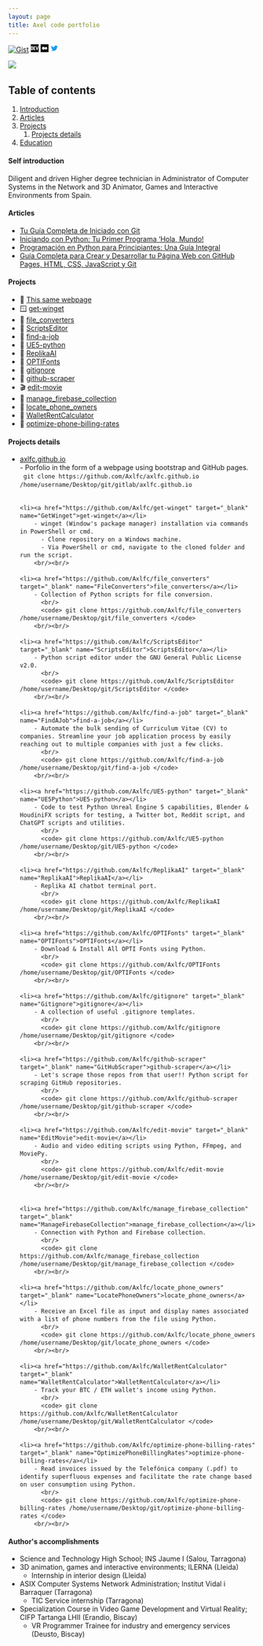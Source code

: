 ```yaml
---
layout: page
title: Axel code portfolio
---
```


[![Gist](https://img.shields.io/badge/gist.github-100000?style=for-the-badge&logo=github&logoColor=white)](https://gist.github.com/Axlfc) [![DEV.to](assets/images/icon/devto.png)](https://dev.to/axlfc) [![Medium](assets/images/icon/medium.png)](https://medium.com/@axelfernandezcurros) [![Twitter](assets/images/icon/twitter.png)](https://twitter.com/axelcurros)

<a href="https://hits.seeyoufarm.com"><img src="https://hits.seeyoufarm.com/api/count/incr/badge.svg?url=https%3A%2F%2Fafaces.tk&count_bg=%2379C83D&title_bg=%23555555&icon=postwoman.svg&icon_color=%23E7E7E7&title=hits&edge_flat=false"/></a>

## Table of contents
1. [Introduction](#introduction)
2. [Articles](#articles)
3. [Projects](#projects)
    1. [Projects details](#projectsdetails)
4. [Education](#education)

#### Self introduction <a name="introduction"></a>
Diligent and driven Higher degree technician in Administrator of Computer Systems in the Network and 3D Animator, Games and Interactive Environments from Spain.

#### Articles <a name="articles"></a>

- [Tu Guía Completa de Iniciado con Git](https://medium.com/@axelfernandezcurros/tu-gu%C3%ADa-completa-de-iniciado-con-git-b6b475bb6991)
- [Iniciando con Python: Tu Primer Programa ‘Hola, Mundo!](https://medium.com/@axelfernandezcurros/iniciando-con-python-tu-primer-programa-hola-mundo-d4bef62103fc)
- [Programación en Python para Principiantes: Una Guía Integral](https://medium.com/@axelfernandezcurros/programaci%C3%B3n-en-python-para-principiantes-una-gu%C3%ADa-integral-7e0b87016f84)
- [Guía Completa para Crear y Desarrollar tu Página Web con GitHub Pages, HTML, CSS, JavaScript y Git](https://medium.com/@axelfernandezcurros/gu%C3%ADa-completa-para-crear-y-desarrollar-tu-p%C3%A1gina-web-con-github-pages-html-css-javascript-y-git-3cc06c104be7)


#### Projects <a name="projects"></a>

-   🚧  [This same webpage](#GithubWebpage)
-   🪟  [get-winget](#GetWinget)
-   🐍  [file_converters](#FileConverters)
-   🐍  [ScriptsEditor](#ScriptsEditor)
-   🐍  [find-a-job](#FindAJob)
-   🐍  [UE5-python](#UE5Python)
-   🤖  [ReplikaAI](#ReplikaAI)
-   🐍  [OPTIFonts](#OPTIFonts)
-   🐍  [gitignore](#Gitignore)
-   🐍  [github-scraper](#GitHubScraper)
-   🎬  [edit-movie](#EditMovie)
-   🐍  [manage_firebase_collection](#ManageFirebaseCollection)
-   📱  [locate_phone_owners](#LocatePhoneOwners)
-   💼  [WalletRentCalculator](#WalletRentCalculator)
-   📱  [optimize-phone-billing-rates](#OptimizePhoneBillingRates)

#### Projects details <a name="projectsdetails"></a>

<ul>
    <li><a href="https://github.com/Axlfc/axlfc.github.io" target="_blank" name="GithubWebpage">axlfc.github.io</a></li>
        - Porfolio in the form of a webpage using bootstrap and GitHub pages.
          <br/>
          <code> git clone https://github.com/Axlfc/axlfc.github.io /home/username/Desktop/git/gitlab/axlfc.github.io </code>  
        <br/><br/> 

    <li><a href="https://github.com/Axlfc/get-winget" target="_blank" name="GetWinget">get-winget</a></li>
        - winget (Window's package manager) installation via commands in PowerShell or cmd.
          - Clone repository on a Windows machine.
          - Via PowerShell or cmd, navigate to the cloned folder and run the script.
        <br/><br/> 

    <li><a href="https://github.com/Axlfc/file_converters" target="_blank" name="FileConverters">file_converters</a></li>
        - Collection of Python scripts for file conversion.
          <br/>
          <code> git clone https://github.com/Axlfc/file_converters /home/username/Desktop/git/file_converters </code>
        <br/><br/> 

    <li><a href="https://github.com/Axlfc/ScriptsEditor" target="_blank" name="ScriptsEditor">ScriptsEditor</a></li>
        - Python script editor under the GNU General Public License v2.0.
          <br/>
          <code> git clone https://github.com/Axlfc/ScriptsEditor /home/username/Desktop/git/ScriptsEditor </code>
        <br/><br/> 

    <li><a href="https://github.com/Axlfc/find-a-job" target="_blank" name="FindAJob">find-a-job</a></li>
        - Automate the bulk sending of Curriculum Vitae (CV) to companies. Streamline your job application process by easily reaching out to multiple companies with just a few clicks.
          <br/>
          <code> git clone https://github.com/Axlfc/find-a-job /home/username/Desktop/git/find-a-job </code>
        <br/><br/> 

    <li><a href="https://github.com/Axlfc/UE5-python" target="_blank" name="UE5Python">UE5-python</a></li>
        - Code to test Python Unreal Engine 5 capabilities, Blender & HoudiniFX scripts for testing, a Twitter bot, Reddit script, and ChatGPT scripts and utilities.
          <br/>
          <code> git clone https://github.com/Axlfc/UE5-python /home/username/Desktop/git/UE5-python </code>
        <br/><br/> 

    <li><a href="https://github.com/Axlfc/ReplikaAI" target="_blank" name="ReplikaAI">ReplikaAI</a></li>
        - Replika AI chatbot terminal port.
          <br/>
          <code> git clone https://github.com/Axlfc/ReplikaAI /home/username/Desktop/git/ReplikaAI </code>
        <br/><br/> 

    <li><a href="https://github.com/Axlfc/OPTIFonts" target="_blank" name="OPTIFonts">OPTIFonts</a></li>
        - Download & Install All OPTI Fonts using Python.
          <br/>
          <code> git clone https://github.com/Axlfc/OPTIFonts /home/username/Desktop/git/OPTIFonts </code>
        <br/><br/> 

    <li><a href="https://github.com/Axlfc/gitignore" target="_blank" name="Gitignore">gitignore</a></li>
        - A collection of useful .gitignore templates.
          <br/>
          <code> git clone https://github.com/Axlfc/gitignore /home/username/Desktop/git/gitignore </code>
        <br/><br/> 

    <li><a href="https://github.com/Axlfc/github-scraper" target="_blank" name="GitHubScraper">github-scraper</a></li>
        - Let's scrape those repos from that user!! Python script for scraping GitHub repositories.
          <br/>
          <code> git clone https://github.com/Axlfc/github-scraper /home/username/Desktop/git/github-scraper </code>
        <br/><br/> 

    <li><a href="https://github.com/Axlfc/edit-movie" target="_blank" name="EditMovie">edit-movie</a></li>
        - Audio and video editing scripts using Python, FFmpeg, and MoviePy.
          <br/>
          <code> git clone https://github.com/Axlfc/edit-movie /home/username/Desktop/git/edit-movie </code>
        <br/><br/> 


    <li><a href="https://github.com/Axlfc/manage_firebase_collection" target="_blank" name="ManageFirebaseCollection">manage_firebase_collection</a></li>
        - Connection with Python and Firebase collection.
          <br/>
          <code> git clone https://github.com/Axlfc/manage_firebase_collection /home/username/Desktop/git/manage_firebase_collection </code>
        <br/><br/>

    <li><a href="https://github.com/Axlfc/locate_phone_owners" target="_blank" name="LocatePhoneOwners">locate_phone_owners</a></li>
        - Receive an Excel file as input and display names associated with a list of phone numbers from the file using Python.
          <br/>
          <code> git clone https://github.com/Axlfc/locate_phone_owners /home/username/Desktop/git/locate_phone_owners </code>
        <br/><br/> 

    <li><a href="https://github.com/Axlfc/WalletRentCalculator" target="_blank" name="WalletRentCalculator">WalletRentCalculator</a></li>
        - Track your BTC / ETH wallet's income using Python.
          <br/>
          <code> git clone https://github.com/Axlfc/WalletRentCalculator /home/username/Desktop/git/WalletRentCalculator </code>
        <br/><br/> 

    <li><a href="https://github.com/Axlfc/optimize-phone-billing-rates" target="_blank" name="OptimizePhoneBillingRates">optimize-phone-billing-rates</a></li>
        - Read invoices issued by the Telefónica company (.pdf) to identify superfluous expenses and facilitate the rate change based on user consumption using Python.
          <br/>
          <code> git clone https://github.com/Axlfc/optimize-phone-billing-rates /home/username/Desktop/git/optimize-phone-billing-rates </code>
        <br/><br/> 
</ul>

        
#### Author's accomplishments <a name="education"></a>

- Science and Technology High School; INS Jaume I (Salou, Tarragona)
- 3D animation, games and interactive environments; ILERNA (Lleida)
  - Internship in interior design (Lleida)
- ASIX Computer Systems Network Administration; Institut Vidal i Barraquer (Tarragona)
  - TIC Service internship (Tarragona)
- Specialization Course in Video Game Development and Virtual Reality; CIFP Tartanga LHII (Erandio, Biscay)
  - VR Programmer Trainee for industry and emergency services (Deusto, Biscay)
